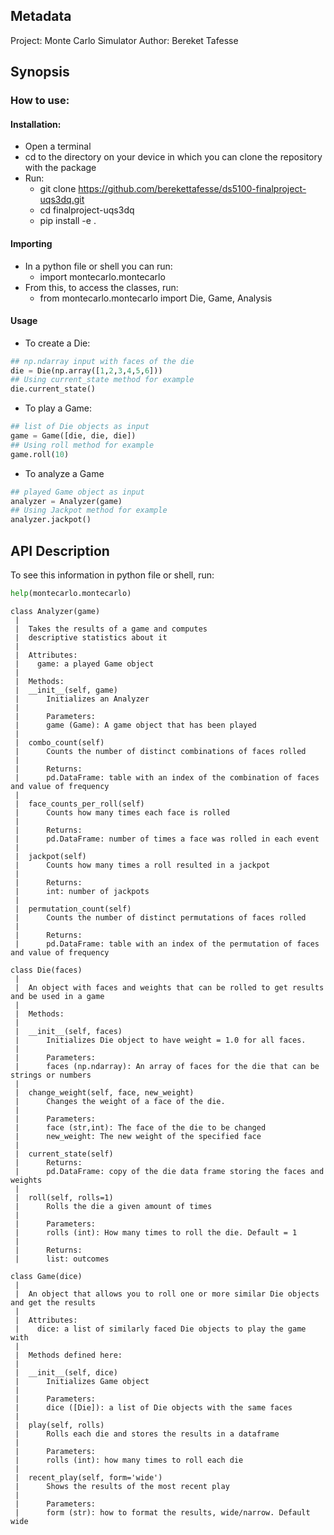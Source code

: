 ## Metadata
Project: Monte Carlo Simulator
Author: Bereket Tafesse

## Synopsis
### How to use:
#### Installation:
- Open a terminal
- cd to the directory on your device in which you can clone the repository with the package
- Run:
    - git clone https://github.com/berekettafesse/ds5100-finalproject-uqs3dq.git
    - cd finalproject-uqs3dq
    - pip install -e .

#### Importing
- In a python file or shell you can run:
    - import montecarlo.montecarlo
- From this, to access the classes, run:
    - from montecarlo.montecarlo import Die, Game, Analysis
    
#### Usage
- To create a Die:
```python
## np.ndarray input with faces of the die
die = Die(np.array([1,2,3,4,5,6]))
## Using current_state method for example
die.current_state()
```
- To play a Game:
```python
## list of Die objects as input
game = Game([die, die, die])
## Using roll method for example
game.roll(10)
```
- To analyze a Game
```python
## played Game object as input
analyzer = Analyzer(game)
## Using Jackpot method for example
analyzer.jackpot()
```

## API Description 
To see this information in python file or shell, run:
```python
help(montecarlo.montecarlo)
```

    class Analyzer(game)
     |  
     |  Takes the results of a game and computes 
     |  descriptive statistics about it
     |  
     |  Attributes:
     |    game: a played Game object
     |  
     |  Methods:
     |  __init__(self, game)
     |      Initializes an Analyzer
     |      
     |      Parameters:
     |      game (Game): A game object that has been played
     |  
     |  combo_count(self)
     |      Counts the number of distinct combinations of faces rolled
     |      
     |      Returns:
     |      pd.DataFrame: table with an index of the combination of faces and value of frequency
     |  
     |  face_counts_per_roll(self)
     |      Counts how many times each face is rolled
     |      
     |      Returns:
     |      pd.DataFrame: number of times a face was rolled in each event
     |  
     |  jackpot(self)
     |      Counts how many times a roll resulted in a jackpot
     |      
     |      Returns:
     |      int: number of jackpots
     |  
     |  permutation_count(self)
     |      Counts the number of distinct permutations of faces rolled
     |      
     |      Returns:
     |      pd.DataFrame: table with an index of the permutation of faces and value of frequency
    
    class Die(faces)
     |  
     |  An object with faces and weights that can be rolled to get results and be used in a game
     | 
     |  Methods:
     |  
     |  __init__(self, faces)
     |      Initializes Die object to have weight = 1.0 for all faces.
     |      
     |      Parameters: 
     |      faces (np.ndarray): An array of faces for the die that can be strings or numbers
     |  
     |  change_weight(self, face, new_weight)
     |      Changes the weight of a face of the die.
     |      
     |      Parameters:  
     |      face (str,int): The face of the die to be changed
     |      new_weight: The new weight of the specified face
     |  
     |  current_state(self)
     |      Returns:
     |      pd.DataFrame: copy of the die data frame storing the faces and weights
     |  
     |  roll(self, rolls=1)
     |      Rolls the die a given amount of times
     |      
     |      Parameters:
     |      rolls (int): How many times to roll the die. Default = 1
     |      
     |      Returns:
     |      list: outcomes

    class Game(dice)
     |  
     |  An object that allows you to roll one or more similar Die objects and get the results
     |  
     |  Attributes:
     |    dice: a list of similarly faced Die objects to play the game with
     | 
     |  Methods defined here:
     |  
     |  __init__(self, dice)
     |      Initializes Game object
     |      
     |      Parameters: 
     |      dice ([Die]): a list of Die objects with the same faces
     |  
     |  play(self, rolls)
     |      Rolls each die and stores the results in a dataframe
     |      
     |      Parameters:
     |      rolls (int): how many times to roll each die
     |  
     |  recent_play(self, form='wide')
     |      Shows the results of the most recent play
     |      
     |      Parameters:
     |      form (str): how to format the results, wide/narrow. Default wide
